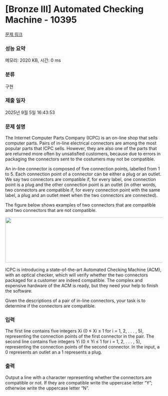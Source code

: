 # [Bronze III] Automated Checking Machine - 10395 

[문제 링크](https://www.acmicpc.net/problem/10395) 

### 성능 요약

메모리: 2020 KB, 시간: 0 ms

### 분류

구현

### 제출 일자

2025년 9월 5일 16:43:53

### 문제 설명

<p>The Internet Computer Parts Company (ICPC) is an on-line shop that sells computer parts. Pairs of in-line electrical connectors are among the most popular parts that ICPC sells. However, they are also one of the parts that are returned more often by unsatisfied customers, because due to errors in packaging the connectors sent to the costumers may not be compatible.</p>

<p>An in-line connector is composed of five connection points, labelled from 1 to 5. Each connection point of a connector can be either a plug or an outlet. We say two connectors are compatible if, for every label, one connection point is a plug and the other connection point is an outlet (in other words, two connectors are compatible if, for every connection point with the same label, a plug and an outlet meet when the two connectors are connected).</p>

<p>The figure below shows examples of two connectors that are compatible and two connectors that are not compatible.</p>

<p style="text-align: center;"><img alt="" src="https://www.acmicpc.net/upload/images2/acm.png" style="height:145px; width:519px"></p>

<p>ICPC is introducing a state-of-the-art Automated Checking Machine (ACM), with an optical checker, which will verify whether the two connectors packaged for a customer are indeed compatible. The complex and expensive hardware of the ACM is ready, but they need your help to finish the software.</p>

<p>Given the descriptions of a pair of in-line connectors, your task is to determine if the connectors are compatible.</p>

### 입력 

 <p>The first line contains five integers Xi (0 ≤ Xi ≤ 1 for i = 1, 2, . . . , 5), representing the connection points of the first connector in the pair. The second line contains five integers Yi (0 ≤ Yi ≤ 1 for i = 1, 2, . . . , 5), representing the connection points of the second connector. In the input, a 0 represents an outlet an a 1 represents a plug.</p>

### 출력 

 <p>Output a line with a character representing whether the connectors are compatible or not. If they are compatible write the uppercase letter “Y”; otherwise write the uppercase letter “N”.</p>

